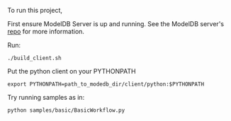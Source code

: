 To run this project, 

First ensure ModelDB Server is up and running. See the ModelDB server's [repo](https://github.com/mitdbg/modeldb) for more information.

Run:
```
./build_client.sh
``` 
Put the python client on your PYTHONPATH
```
export PYTHONPATH=path_to_modedb_dir/client/python:$PYTHONPATH
```

Try running samples as in:
```
python samples/basic/BasicWorkflow.py
```

